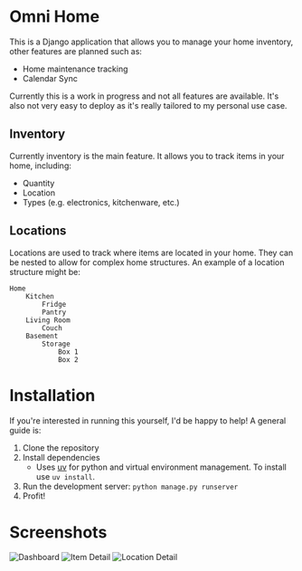 # Omni Home
This is a Django application that allows you to manage your home inventory, other features are planned such as:
- Home maintenance tracking
- Calendar Sync

Currently this is a work in progress and not all features are available. It's also not very easy to deploy as it's really tailored to my personal use case.


## Inventory
Currently inventory is the main feature. It allows you to track items in your home, including:
- Quantity
- Location
- Types (e.g. electronics, kitchenware, etc.)


## Locations
Locations are used to track where items are located in your home. They can be nested to allow for complex home structures. An example of a location structure might be:
```
Home
    Kitchen
        Fridge
        Pantry
    Living Room
        Couch
    Basement
        Storage
            Box 1
            Box 2  
```

# Installation
If you're interested in running this yourself, I'd be happy to help! A general guide is:
1. Clone the repository
2. Install dependencies
    - Uses [uv](https://github.com/astral-sh/uv) for python and virtual environment management. To install use `uv install`.
3. Run the development server: `python manage.py runserver`
4. Profit!


# Screenshots
![Dashboard](./docs/images/dashboard.png)
![Item Detail](./docs/images/item-detail.png)
![Location Detail](./docs/images/location-detail.png)

